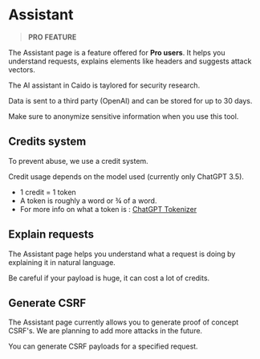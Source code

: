 # Assistant

> **PRO FEATURE**

The Assistant page is a feature offered for **Pro users**.
It helps you understand requests, explains elements like headers and suggests attack vectors.

The AI assistant in Caido is taylored for security research.

Data is sent to a third party (OpenAI) and can be stored for up to 30 days.

Make sure to anonymize sensitive information when you use this tool.

## Credits system

To prevent abuse, we use a credit system.

Credit usage depends on the model used (currently only ChatGPT 3.5).

- 1 credit = 1 token
- A token is roughly a word or ¾ of a word.
- For more info on what a token is : [ChatGPT Tokenizer](https://platform.openai.com/tokenizer)

## Explain requests

The Assistant page helps you understand what a request is doing by explaining it in natural language.

Be careful if your payload is huge, it can cost a lot of credits.

## Generate CSRF

The Assistant page currently allows you to generate proof of concept CSRF's. We are planning to add more attacks in the future.

You can generate CSRF payloads for a specified request.
